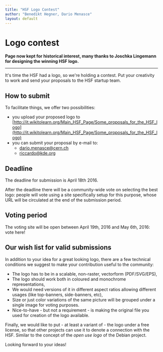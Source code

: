 ```yaml
---
title: "HSF Logo Contest"
author: "Benedikt Hegner, Dario Menasce"
layout: default
---
```


# Logo contest

**Page now kept for historical interest, many thanks to Joschka Lingemann 
for designing the winning HSF logo.** 

---

It's time the HSF had a logo, so we're holding a contest. Put your creativity to work and send your proposals to the HSF startup team. 

## How to submit

To facilitate things, we offer two possibilities:

* you upload your proposed logo to [http://it.wikitolearn.org/Main_HSF_Page/Some_proposals_for_the_HSF_logo](http://it.wikitolearn.org/Main_HSF_Page/Some_proposals_for_the_HSF_logo)
* you can submit your proposal by e-mail to:
  * dario.menasce@cern.ch
  * riccardo@kde.org

## Deadline

The deadline for submission is April 18th 2016.

After the deadline there will be a community-wide vote on selecting the best logo: people will vote using a site
specifically setup for this purpose, whose URL will be circulated at the end of the submission period.

## Voting period

The voting site will be open between April 19th, 2016 and May 6th, 2016: vote here!


## Our wish list for valid submissions

In addition to your idea for a great looking logo, there are a few technical conditions we suggest to make your contribution useful to the community:

  * The logo has to be in a scalable, non-raster, vectorform (PDF/SVG/EPS),
  * The logo should work both in coloured and monochrome representations,
  * We would need versions of it in different aspect ratios allowing different usages (like top-banners, side-banners, etc),
  * Size or just color variations of the same picture will be grouped under a single
image for voting purposes.
  * Nice-to-have - but not a requirement - is making the original file you used for creation of the logo available.

Finally, we would like to put - at least a variant of - the logo under a free license, so that other projects can use it to denote a connection with the HSF. Similar to the concept of the *open use logo* of the Debian project.

Looking forward to your ideas!
